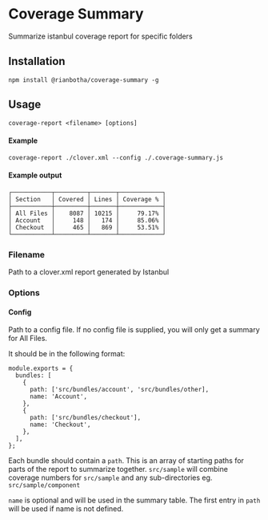 # Coverage Summary
Summarize istanbul coverage report for specific folders


## Installation

```
npm install @rianbotha/coverage-summary -g
```

## Usage

```
coverage-report <filename> [options]
```

#### Example
```
coverage-report ./clover.xml --config ./.coverage-summary.js
```

#### Example output
```
┌───────────┬─────────┬───────┬────────────┐
│ Section   │ Covered │ Lines │ Coverage % │
├───────────┼─────────┼───────┼────────────┤
│ All Files │    8087 │ 10215 │     79.17% │
│ Account   │     148 │   174 │     85.06% │
│ Checkout  │     465 │   869 │     53.51% │
└───────────┴─────────┴───────┴────────────┘
```

### Filename

Path to a clover.xml report generated by Istanbul

### Options

#### Config
Path to a config file. If no config file is supplied, you will only get a summary for All Files.

It should be in the following format:

```
module.exports = {
  bundles: [
    {
      path: ['src/bundles/account', 'src/bundles/other],
      name: 'Account',
    },
    {
      path: ['src/bundles/checkout'],
      name: 'Checkout',
    },
  ],
};
```

Each bundle should contain a `path`. This is an array of starting paths for parts of the report to summarize together.
`src/sample` will combine coverage numbers for `src/sample` and any sub-directories eg. `src/sample/component`

`name` is optional and will be used in the summary table. The first entry in `path` will be used if name is not defined.
